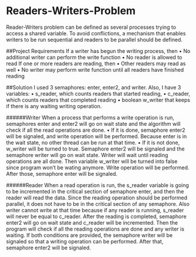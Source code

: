 # Readers-Writers-Problem
Reader-Writers problem can be defined as several processes trying to access a shared variable. To avoid conflictions, a mechanism that enables writers to be run sequential and readers to be parallel should be defined.

##Project Requirements 
If a writer has begun the writing process, then
•	No additional writer can perform the write function 
•	No reader is allowed to read 
If one or more readers are reading, then 
•	Other readers may read as well 
•	No writer may perform write function until all readers have finished reading  

##Solution
I used 3 semaphores: enter, enter2, and writer.
Also, I have 3 variables:
•	s_reader, which counts readers that started reading, 
•	c_reader, which counts readers that completed reading 
•	boolean w_writer that keeps if there is any waiting writing operation.

######Writer
When a process that performs a write operation is run, semaphores enter and enter2 will go on wait state and the algorithm will check if all the read operations are done. 
•	If it is done, semaphore enter2 will be signaled, and write operation will be performed. Because enter is in the wait state, no other thread can be run at that time.
•	If it is not done, w_writer will be turned to true. Semaphore enter2 will be signaled and the semaphore writer will go on wait state. Writer will wait until reading operations are all done. Then variable w_writer will be turned into false since program won’t be wating anymore. Write operation will be performed.
After those, semaphore enter will be signaled.

######Reader
When a read operation is run, the s_reader variable is going to be incremented in the critical section of semaphore enter, and then the reader will read the data. Since the reading operation should be performed parallel, it does not have to be in the critical section of any semaphore. Also writer cannot write at that time because if any reader is running, s_reader will never be equal to c_reader. After the reading is completed, semaphore enter2 will go on wait state and c_reader will be incremented. Then the program will check if all the reading operations are done and any writer is waiting. If both conditions are provided, the semaphore writer will be signaled so that a writing operation can be performed. After that, semaphore enter2 will be signaled.
